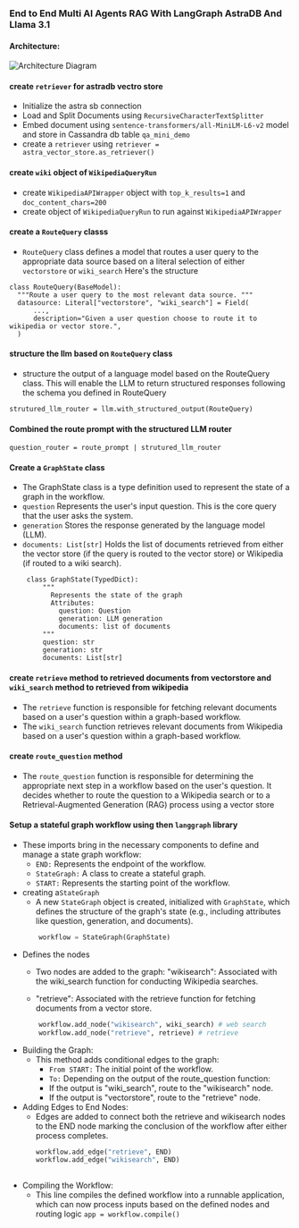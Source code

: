 ### End to End Multi AI Agents RAG With LangGraph AstraDB And Llama 3.1

#### Architecture:

![Architecture Diagram]("architecture.png")

#### create ```retriever``` for astradb vectro store
-   Initialize the astra sb connection
-   Load and Split Documents using ```RecursiveCharacterTextSplitter``` 
-   Embed document using ```sentence-transformers/all-MiniLM-L6-v2``` model and store in Cassandra db table ```qa_mini_demo```
-   create a ```retriever``` using ```retriever = astra_vector_store.as_retriever()```

#### create ```wiki``` object of ```WikipediaQueryRun``` 
-   create ```WikipediaAPIWrapper``` object with ```top_k_results=1``` and ```doc_content_chars=200```
-   create object of ```WikipediaQueryRun``` to run against ```WikipediaAPIWrapper```
#### create a ```RouteQuery``` classs
-   ```RouteQuery``` class defines a model that routes a user query to the appropriate data source based on a literal selection of either ```vectorstore``` or ```wiki_search``` Here's the structure
```
class RouteQuery(BaseModel):
  """Route a user query to the most relevant data source. """
  datasource: Literal["vectorstore", "wiki_search"] = Field(
      ...,
      description="Given a user question choose to route it to wikipedia or vector store.",
  )

```
#### structure the llm based on ```RouteQuery``` class
-   structure the output of a language model based on the RouteQuery class. This will enable the LLM to return structured responses following the schema you defined in RouteQuery
```
strutured_llm_router = llm.with_structured_output(RouteQuery)
```

#### Combined the route prompt with the structured LLM router
```
question_router = route_prompt | strutured_llm_router
```
#### Create a ```GraphState``` class
-   The GraphState class is a type definition used to represent the state of a graph in the workflow.
-   ```question``` Represents the user's input question. This is the core query that the user asks the system.
-   ```generation``` Stores the response generated by the language model (LLM).
-   ```documents: List[str]``` Holds the list of documents retrieved from either the vector store (if the query is routed to the vector store) or Wikipedia (if routed to a wiki search).
     ````
      class GraphState(TypedDict):
          """
            Represents the state of the graph
            Attributes:
              question: Question
              generation: LLM generation
              documents: list of documents
          """
          question: str
          generation: str
          documents: List[str]
    ````
#### create ```retrieve``` method to retrieved documents from vectorstore and ```wiki_search``` method to retrieved from wikipedia
-   The ```retrieve``` function is responsible for fetching relevant documents based on a user's question within a graph-based workflow.
-   The ```wiki_search``` function retrieves relevant documents from Wikipedia based on a user's question within a graph-based workflow.

#### create ```route_question``` method
-   The ```route_question``` function is responsible for determining the appropriate next step in a workflow based on the user's question. It decides whether to route the question to a Wikipedia search or to a Retrieval-Augmented Generation (RAG) process using a vector store

#### Setup a stateful graph workflow using then ```langgraph``` library
-   These imports bring in the necessary components to define and manage a state graph workflow:
    - ```END:``` Represents the endpoint of the workflow.
    - ```StateGraph:``` A class to create a stateful graph.
    - ```START:``` Represents the starting point of the workflow.
-   creating  a```StateGraph```
    - A new ```StateGraph``` object is created, initialized with ```GraphState```, which defines the structure of the graph's state (e.g., including attributes like question, generation, and documents).  
    ```python
        workflow = StateGraph(GraphState)
    ````
-   Defines the nodes
    -    Two nodes are added to the graph:
"wikisearch": Associated with the wiki_search function for conducting Wikipedia searches.

    - "retrieve": Associated with the retrieve function for fetching documents from a vector store.
    ```python
        workflow.add_node("wikisearch", wiki_search) # web search
        workflow.add_node("retrieve", retrieve) # retrieve

    ```
-   Building the Graph:
    -   This method adds conditional edges to the graph:
        -  ```From START:``` The initial point of the workflow.
        -  ```To:``` Depending on the output of the route_question function:
        -  If the output is "wiki_search", route to the "wikisearch" node.
        -  If the output is "vectorstore", route to the "retrieve" node.
-    Adding Edges to End Nodes:
        -  Edges are added to connect both the retrieve and wikisearch nodes to the END node marking the conclusion of the workflow after either process completes.
            ```python
            workflow.add_edge("retrieve", END)
            workflow.add_edge("wikisearch", END)
    
- Compiling the Workflow:
    -    This line compiles the defined workflow into a runnable application, which can now process inputs based on the defined nodes and routing logic
    ```app = workflow.compile()```
    

  